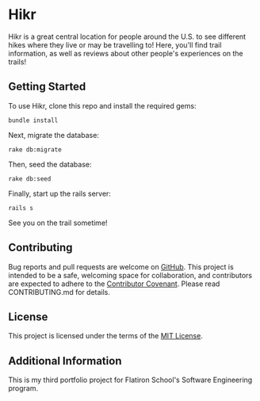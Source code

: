 # Hikr

Hikr is a great central location for people around the U.S. to see different hikes where they live or may be travelling to!
Here, you'll find trail information, as well as reviews about other people's experiences on the trails!

## Getting Started
To use Hikr, clone this repo and install the required gems:
```
bundle install
```
Next, migrate the database:
```
rake db:migrate
```
Then, seed the database:
```
rake db:seed
```
Finally, start up the rails server:
```
rails s
```
See you on the trail sometime!

## Contributing
Bug reports and pull requests are welcome on [GitHub](https://github.com/Brycew30/Hikr). This project is intended to be a safe, welcoming space for collaboration, and contributors are expected to adhere to the [Contributor Covenant](https://www.contributor-covenant.org/). Please read CONTRIBUTING.md for details.

## License
This project is licensed under the terms of the [MIT License](https://opensource.org/licenses/MIT).

## Additional Information
This is my third portfolio project for Flatiron School's Software Engineering program.
